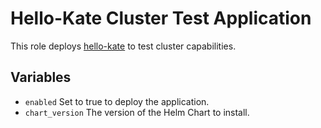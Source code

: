 # Hello-Kate Cluster Test Application

This role deploys [hello-kate](https://github.com/CmdrSharp/hello-kate) to test cluster capabilities.

## Variables
- `enabled` Set to true to deploy the application.
- `chart_version` The version of the Helm Chart to install.
